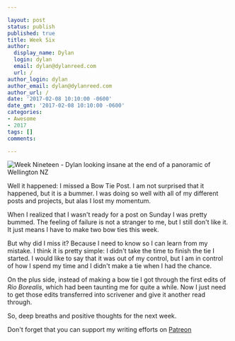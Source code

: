 ```yaml
---

layout: post
status: publish
published: true
title: Week Six
author:
  display_name: Dylan
  login: dylan
  email: dylan@dylanreed.com
  url: /
author_login: dylan
author_email: dylan@dylanreed.com
author_url: /
date: '2017-02-08 10:10:00 -0600'
date_gmt: '2017-02-08 10:10:00 -0600'
categories:
- Awesome
- 2017
tags: []
comments:

---
```

![Week Nineteen - Dylan looking insane at the end of a panoramic of Wellington NZ](https://raw.githubusercontent.com/dylanreed/dylanreed.com/gh-pages/Images/Weekly-Blog-Post-Nineteen.jpg)

Well it happened: I missed a Bow Tie Post. I am not surprised that it happened, but it is a bummer. I was doing so well with all of my different posts and projects, but alas I lost my momentum. 

When I realized that I wasn't ready for a post on Sunday I was pretty bummed. The feeling of failure is not a stranger to me, but I still don't like it. It just means I have to make two bow ties this week. 

But why did I miss it? Because I need to know so I can learn from my mistake. I think it is pretty simple: I didn't take the time to finish the tie I started. I would like to say that it was out of my control, but I am in control of how I spend my time and I didn't make a tie when I had the chance. 

On the plus side, instead of making a bow tie I got through the first edits of *Rio Borealis*, which had been taunting me for quite a while. Now I just need to get those edits transferred into scrivener and give it another read through. 

So, deep breaths and positive thoughts for the next week. 


Don't forget that you can support my writing efforts on [Patreon](https://www.patreon.com/dylanreed)
